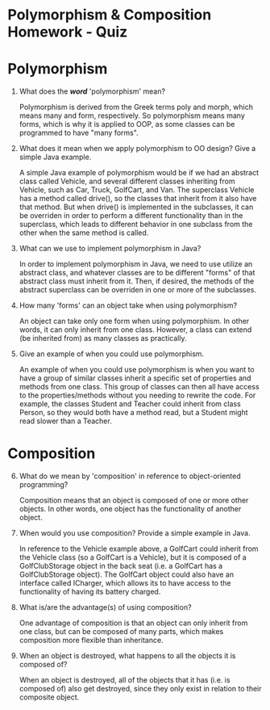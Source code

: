 # Polymorphism & Composition Homework - Quiz

# Polymorphism

1. What does the ___word___ 'polymorphism' mean? 
	
	Polymorphism is derived from the Greek terms poly and morph, which means many and form, respectively. So polymorphism means many forms, which is why it is applied to OOP, as some classes can be programmed to have "many forms".

2. What does it mean when we apply polymorphism to OO design? Give a simple Java example.

	A simple Java example of polymorphism would be if we had an abstract class called Vehicle, and several different classes inheriting from Vehicle, such as Car, Truck, GolfCart, and Van. The superclass Vehicle has a method called drive(), so the classes that inherit from it also have that method. But when drive() is implemented in the subclasses, it can be overriden in order to perform a different functionality than in the superclass, which leads to different behavior in one subclass from the other when the same method is called. 

3. What can we use to implement polymorphism in Java?
	
	In order to implement polymorphism in Java, we need to use utilize an abstract class, and whatever classes are to be different "forms" of that abstract class must inherit from it. Then, if desired, the methods of the abstract superclass can be overriden in one or more of the subclasses.

4. How many 'forms' can an object take when using polymorphism?

	An object can take only one form when using polymorphism. In other words, it can only inherit from one class. However, a class can extend (be inherited from) as many classes as practically. 

5. Give an example of when you could use polymorphism.

	An example of when you could use polymorphism is when you want to have a group of similar classes inherit a specific set of properties and methods from one class. This group of classes can then all have access to the properties/methods without you needing to rewrite the code. For example, the classes Student and Teacher could inherit from class Person, so they would both have a method read, but a Student might read slower than a Teacher.



# Composition

6. What do we mean by 'composition' in reference to object-oriented programming?

	Composition means that an object is composed of one or more other objects. In other words, one object has the functionality of another object.

7. When would you use composition? Provide a simple example in Java.

	In reference to the Vehicle example above, a GolfCart could inherit from the Vehicle class (so a GolfCart is a Vehicle), but it is composed of a GolfClubStorage object in the back seat (i.e. a GolfCart has a GolfClubStorage object). The GolfCart object could also have an interface called ICharger, which allows its to have access to the functionality of having its battery charged. 

8. What is/are the advantage(s) of using composition?

	One advantage of composition is that an object can only inherit from one class, but can be composed of many parts, which makes composition more flexible than inheritance.  

9. When an object is destroyed, what happens to all the objects it is composed of?

	When an object is destroyed, all of the objects that it has (i.e. is composed of) also get destroyed, since they only exist in relation to their composite object.  